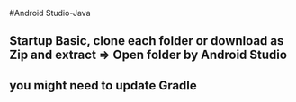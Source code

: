 #Android Studio-Java
## Startup Basic, clone each folder or download as Zip and extract => Open folder by Android Studio 
## you might need to update Gradle 
